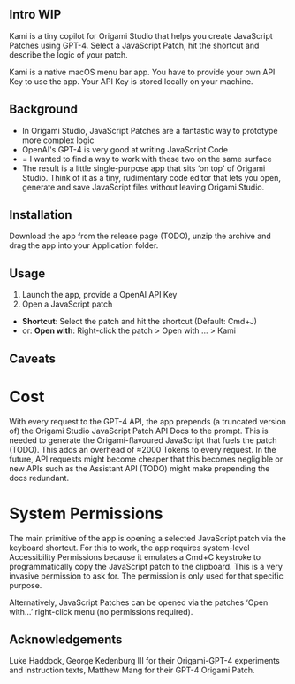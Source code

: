 ## Intro WIP

Kami is a tiny copilot for Origami Studio that helps you create JavaScript Patches using GPT-4.
Select a JavaScript Patch, hit the shortcut and describe the logic of your patch.

Kami is a native macOS menu bar app. You have to provide your own API Key to use the app. Your API Key is stored locally on your machine.

## Background

- In Origami Studio, JavaScript Patches are a fantastic way to prototype more complex logic
- OpenAI's GPT-4 is very good at writing JavaScript Code
- = I wanted to find a way to work with these two on the same surface
- The result is a little single-purpose app that sits ‘on top' of Origami Studio. Think of it as a tiny, rudimentary code editor that lets you open, generate and save JavaScript files without leaving Origami Studio.

## Installation

Download the app from the release page (TODO), unzip the archive and drag the app into your Application folder.

## Usage

1. Launch the app, provide a OpenAI API Key
2. Open a JavaScript patch

- **Shortcut**: Select the patch and hit the shortcut (Default: Cmd+J)
- or: **Open with**: Right-click the patch > Open with ... > Kami

## Caveats

# Cost

With every request to the GPT-4 API, the app prepends (a truncated version of) the Origami Studio JavaScript Patch API Docs to the prompt. This is needed to generate the Origami-flavoured JavaScript that fuels the patch (TODO). This adds an overhead of ≈2000 Tokens to every request. In the future, API requests might become cheaper that this becomes negligible or new APIs such as the Assistant API (TODO) might make prepending the docs redundant.

# System Permissions

The main primitive of the app is opening a selected JavaScript patch via the keyboard shortcut. For this to work, the app requires system-level Accessibility Permissions because it emulates a Cmd+C keystroke to programmatically copy the JavaScript patch to the clipboard. This is a very invasive permission to ask for. The permission is only used for that specific purpose.

Alternatively, JavaScript Patches can be opened via the patches ‘Open with…’ right-click menu (no permissions required).

## Acknowledgements

Luke Haddock, George Kedenburg III for their Origami-GPT-4 experiments and instruction texts, Matthew Mang for their GPT-4 Origami Patch.

